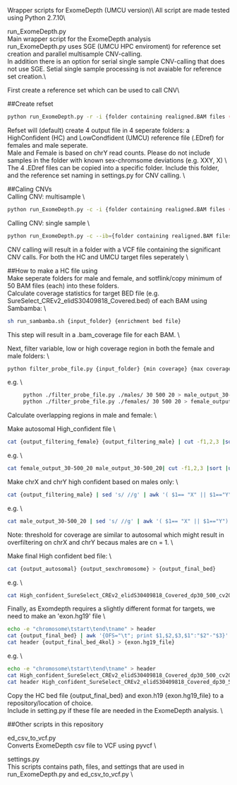 Wrapper scripts for ExomeDepth (UMCU version)\ 
All script are made tested using Python 2.7.10\


run_ExomeDepth.py\
Main wrapper script for the ExomeDepth analysis\
run_ExomeDepth.py uses SGE (UMCU HPC enviroment) for reference set creation and parallel multisample CNV-calling.\
In addition there is an option for serial single sample CNV-calling that does not use SGE. Setial single sample processing is not avaiable for reference set creation.\

First create a reference set which can be used to call CNV\

##Create refset
``` bash
python run_ExomeDepth.py -r -i {folder containing realigned.BAM files (recursive in all subfolder)} -o {output folder} -p {reference set naming: i.e. Jan2020} -m {email adress}
```
Refset will (default) create 4 output file in 4 seperate folders: a HighConfident (HC) and LowCondfident (UMCU) reference file (.EDref) for females and male seperate. \
Male and Female is based on chrY read counts. Please do not include samples in the folder with known sex-chromsome deviations (e.g. XXY, X) \ 
The 4 .EDref files can be copied into a specific folder. Include this folder, and the reference set naming in settings.py for CNV calling. \

##Caling CNVs \
Calling CNV: multisample \ 
``` bash
python run_ExomeDepth.py -c -i {folder containing realigned.BAM files (recursive in all subfolder)} -o {output folder} -m {email adress}
```

Calling CNV: single sample \ 
``` bash
python run_ExomeDepth.py -c --ib={folder containing realigned.BAM files (recursive in all subfolder)} -o {output folder} -m {email adress}
```
CNV calling will result in a folder with a VCF file containing the significant CNV calls. For both the HC and UMCU target files seperately \  


##How to make a HC file using \
Make seperate folders for male and female, and sotflink/copy minimum of 50 BAM files (each) into these folders. \
  Calculate coverage statistics for target BED file (e.g. SureSelect_CREv2_elidS30409818_Covered.bed) of each BAM using Sambamba: \ 
  ``` bash
  sh run_sambamba.sh {input_folder} {enrichment bed file}
  ```
  This step will result in a .bam_coverage file for each BAM. \ 

  Next, filter variable, low or high coverage region in both the female and male folders: \
  ``` bash
  python filter_probe_file.py {input_folder} {min coverage} {max coverage} {max coefficient of variation} > {output_filtering}
  ```
  e.g. \ 
  ``` bash
       python ./filter_probe_file.py ./males/ 30 500 20 > male_output_30-500_20
       python ./filter_probe_file.py ./females/ 30 500 20 > female_output_30-500_20
  ```

  Calculate overlapping regions in male and female: \

  Make autosomal High_confident file \
  ``` bash
  cat {output_filtering_female} {output_filtering_male} | cut -f1,2,3 |sort |uniq -c | awk '($1==2)'| sed 's/ /\t/g' | sed 's/\t\t/\t/g' |cut -f5,6,7 | awk '($1 != "X" && $1 != "Y")' |sort -nk1 -nk2 > {output_autosomal}
  ```
  e.g. \
  ``` bash
  cat female_output_30-500_20 male_output_30-500_20| cut -f1,2,3 |sort |uniq -c | awk '($1==2)'| sed 's/ /\t/g' | sed 's/\t\t/\t/g' |cut -f5,6,7 | awk '($1 != "X" && $1 != "Y")' |sort -nk1 -nk2 > High_confident_SureSelect_CREv2_elidS30409818_Covered_dp30_500_cv20_noSex.bed
  ```

  Make chrX and chrY high confident based on males only: \
  ``` bash
  cat {output_filtering_male} | sed 's/ //g' | awk '( $1== "X" || $1=="Y")' |cut -f1,2,3 > {output_sexchromosome}
  ```
  e.g. \ 
  ``` bash
  cat male_output_30-500_20 | sed 's/ //g' | awk '( $1== "X" || $1=="Y")' |cut -f1,2,3 > High_confident_SureSelect_CREv2_elidS30409818_Covered_dp30_500_cv20_male.bed
  ```
  Note: threshold for coverage are similar to autosomal which might result in overfiltering on chrX and chrY becaus males are cn = 1. \ 
 
  Make final High confident bed file: \
  ``` bash
  cat {output_autosomal} {output_sexchromosome} > {output_final_bed}
  ```
  e.g. \
  ``` bash
  cat High_confident_SureSelect_CREv2_elidS30409818_Covered_dp30_500_cv20_noSex.bed High_confident_SureSelect_CREv2_elidS30409818_Covered_dp30_500_cv20_male.bed > High_confident_SureSelect_CREv2_elidS30409818_Covered_dp30_500_cv20.bed
  ``` 

  Finally, as Exomdepth requires a slightly different format for targets, we need to make an 'exon.hg19' file \
  ``` bash
  echo -e "chromosome\tstart\tend\tname" > header
  cat {output_final_bed} | awk '{OFS="\t"; print $1,$2,$3,$1":"$2"-"$3}' > {output_final_bed_4kol}
  cat header {output_final_bed_4kol} > {exon.hg19_file}
  ```
  e.g. \
  ``` bash
  echo -e "chromosome\tstart\tend\tname" > header
  cat High_confident_SureSelect_CREv2_elidS30409818_Covered_dp30_500_cv20.bed | awk '{OFS="\t"; print $1,$2,$3,$1":"$2"-"$3}' > High_confident_SureSelect_CREv2_elidS30409818_Covered_dp30_500_cv20_4kol.bed
  cat header High_confident_SureSelect_CREv2_elidS30409818_Covered_dp30_500_cv20_4kol.bed > exons.hg19.full_HC_CREv2_elidS30409818.tsv
  ```

  Copy the HC bed file {output_final_bed} and exon.h19 {exon.hg19_file} to a repository/location of choice. \
  Include in setting.py if these file are needed in the ExomeDepth analysis. \

##Other scripts in this repository 

ed_csv_to_vcf.py \
Converts ExomeDepth csv file to VCF using pyvcf \

settings.py \
This scripts contains path, files, and settings that are used in run_ExomeDepth.py and ed_csv_to_vcf.py \




